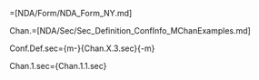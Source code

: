 =[NDA/Form/NDA_Form_NY.md]


Chan.=[NDA/Sec/Sec_Definition_ConfInfo_MChanExamples.md]

Conf.Def.sec={m-}{Chan.X.3.sec}{-m}

Chan.1.sec={Chan.1.1.sec}